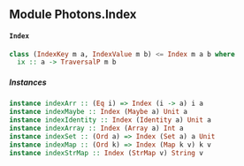 ## Module Photons.Index

#### `Index`

``` purescript
class (IndexKey m a, IndexValue m b) <= Index m a b where
  ix :: a -> TraversalP m b
```

##### Instances
``` purescript
instance indexArr :: (Eq i) => Index (i -> a) i a
instance indexMaybe :: Index (Maybe a) Unit a
instance indexIdentity :: Index (Identity a) Unit a
instance indexArray :: Index (Array a) Int a
instance indexSet :: (Ord a) => Index (Set a) a Unit
instance indexMap :: (Ord k) => Index (Map k v) k v
instance indexStrMap :: Index (StrMap v) String v
```



